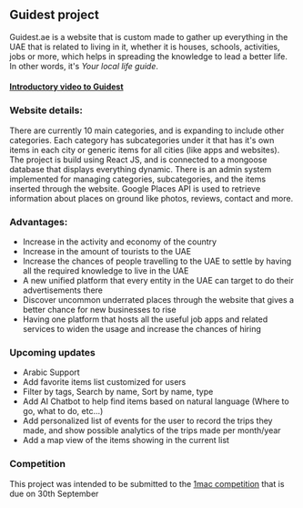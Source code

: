 
## Guidest project
Guidest.ae is a website that is custom made to gather up everything in the UAE that is related to living in it, whether it is houses, schools, activities, jobs or more, which helps in spreading the knowledge to lead a better life.  In other words, it's *Your local life guide*.

#### [Introductory video to Guidest](https://youtu.be/urfYod-EPhI)


### Website details:
There are currently 10 main categories, and is expanding to include other categories. Each category has subcategories under it that has it's own items in each city or generic items for all cities (like apps and websites).
The project is build using React JS, and is connected to a mongoose database that displays everything dynamic.
There is an admin system implemented for managing categories, subcategories, and the items inserted through the website.
Google Places API is used to retrieve information about places on ground like photos, reviews, contact and more.

### Advantages:
-   Increase in the activity and economy of the country
-   Increase in the amount of tourists to the UAE
-   Increase the chances of people travelling to the UAE to settle by having all the required knowledge to live in the UAE
-   A new unified platform that every entity in the UAE can target to do their advertisements there
-   Discover uncommon underrated places through the website that gives a better chance for new businesses to rise
- Having one platform that hosts all the useful job apps and related services to widen the usage and increase the chances of hiring

### Upcoming updates
- Arabic Support
- Add favorite items list customized for users
- Filter by tags, Search by name, Sort by name, type
- Add AI Chatbot to help find items based on natural language (Where to go, what to do, etc...)
- Add personalized list of events for the user to record the trips they made, and show possible analytics of the trips made per month/year
- Add a map view of the items showing in the current list

### Competition
This project was intended to be submitted to the [1mac competition](https://www.arabcoders.ae/news/5) that is due on 30th September
